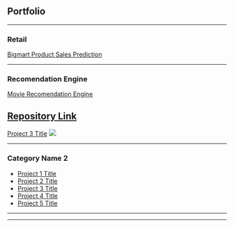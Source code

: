 ## Portfolio

---

### Retail 

[Bigmart Product Sales Prediction](https://anirbanpaldsc.github.io/Bigmart-Product-Sales-Prediction/)

---
### Recomendation Engine

[Movie Recomendation Engine](https://anirbanpaldsc.github.io/Movie-Recommendation-Engine/)

[Repository Link](https://github.com/anirbanpalDSC/Flight-Delay-Prediction)
---
[Project 3 Title](http://example.com/)
<img src="images/dummy_thumbnail.jpg?raw=true"/>

---

### Category Name 2

- [Project 1 Title](http://example.com/)
- [Project 2 Title](http://example.com/)
- [Project 3 Title](http://example.com/)
- [Project 4 Title](http://example.com/)
- [Project 5 Title](http://example.com/)

---




---
<!-- Remove above link if you don't want to attibute -->
